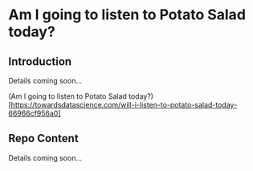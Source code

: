 # Am I going to listen to Potato Salad today?

## Introduction

Details coming soon...

(Am I going to listen to Potato Salad today?)[https://towardsdatascience.com/will-i-listen-to-potato-salad-today-66966cf956a0]

## Repo Content

Details coming soon...

